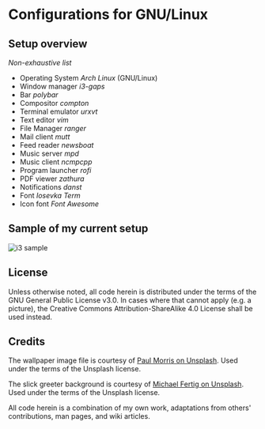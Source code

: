 # Configurations for GNU/Linux

## Setup overview

*Non-exhaustive list*

- Operating System *Arch Linux* (GNU/Linux)
- Window manager *i3-gaps*
- Bar *polybar*
- Compositor *compton*
- Terminal emulator *urxvt*
- Text editor *vim*
- File Manager *ranger*
- Mail client *mutt*
- Feed reader *newsboat*
- Music server *mpd*
- Music client *ncmpcpp*
- Program launcher *rofi*
- PDF viewer *zathura*
- Notifications *danst*
- Font *Iosevka Term*
- Icon font *Font Awesome*

## Sample of my current setup

![i3 sample](https://raw.githubusercontent.com/protesilaos/dotfiles/master/Pictures/i3-scrot.png)

## License

Unless otherwise noted, all code herein is distributed under the terms of the GNU General Public License v3.0. In cases where that cannot apply (e.g. a picture), the Creative Commons Attribution-ShareAlike 4.0 License shall be used instead.

## Credits

The wallpaper image file is courtesy of [Paul Morris on Unsplash](https://unsplash.com/photos/PaNxe-QJwhE). Used under the terms of the Unsplash license.

The slick greeter background is courtesy of [Michael Fertig on Unsplash](https://unsplash.com/photos/DWWe3bhkj9k). Used under the terms of the Unsplash license.

All code herein is a combination of my own work, adaptations from others' contributions, man pages, and wiki articles.
